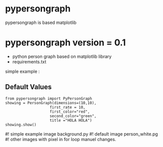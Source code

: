 # pypersongraph
pypersongraph is based matplotlib 
# pypersongraph version = 0.1
  - python person graph based on matplotlib library
  - requirements.txt


simple example :
## Default Values
```
from pypersongraph import PyPersonGraph
showing = PersonGraph(dimensions=(10,10), 
                    first_rate = 10,
                    first_color="red",
                    second_color="green",
                    title ="HOLA HOLA")
showing.show()
```

#! simple example image background.py
#! default image person_white.pg
#! other images with pixel in for loop manuel changes.
